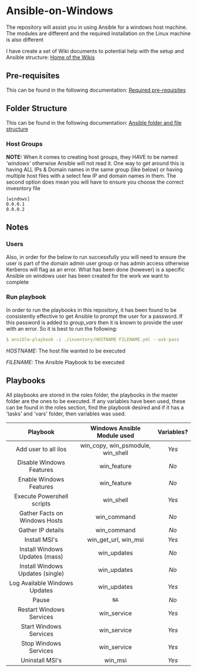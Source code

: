 # Ansible-on-Windows
The repository will assist you in using Ansible for a windows host machine. The modules are different and the required installation on the Linux machine is also different

I have create a set of Wiki documents to potential help with the setup and Ansible structure: [Home of the Wikis](https://github.com/thopper91/Ansible-on-Windows/wiki)

## Pre-requisites
This can be found in the following documentation: [Required pre-requisites](https://github.com/thopper91/Ansible-on-Windows/wiki/Pre-requisites)

## Folder Structure
This can be found in the following documentation: [Ansible folder and file structure](https://github.com/thopper91/Ansible-on-Windows/wiki/Ansible-Structure---Folder-and-Files)

### Host Groups

**NOTE:** When it comes to creating host groups, they HAVE to be named _'windows'_ otherwise Ansible will not read it. One way to get around this is having ALL IPs & Domain names in the same group (like below) or having multiple host files with a select few IP and domain names in them. The second option does mean you will have to ensure you choose the correct invesntory file

```
[windows]
0.0.0.1
0.0.0.2
```

## Notes
### Users
Also, in order for the below to run successfully you will need to ensure the user is part of the domain admin user group or has admin access otherwise Kerberos will flag as an error. What has been done (however) is a specific Ansible on windows user has been created for the work we want to complete

### Run playbook
In order to run the playbooks in this repository, it has been found to be consistently effective to get Ansible to prompt the user for a password. If this password is added to _group_vars_ then it is known to provide the user with an error. So it is best to run the following:
```yml
$ ansible-playbook -i ./inventory/HOSTNAME FILENAME.yml --ask-pass
```
_HOSTNAME:_ The host file wanted to be executed

_FILENAME:_ The Ansible Playbook to be executed

## Playbooks
All playbooks are stored in the roles folder, the playbooks in the master folder are the ones to be executed. If any variables have been used, these can be found in the roles section, find the playbook desired and if it has a 'tasks' and 'vars' folder, then variables was used.

Playbook | Windows Ansible Module used | Variables?
:---: | :---: | :---:
Add user to all ilos | win_copy, win_psmodule, win_shell | *Yes*
Disable Windows Features | win_feature | *No*
Enable Windows Features | win_feature | *No*
Execute Powershell scripts | win_shell | *Yes*
Gather Facts on Windows Hosts | win_command | *No*
Gather IP details | win_command | *No*
Install MSI's | win_get_url, win_msi | *Yes*
Install Windows Updates (mass) | win_updates | *No*
Install Windows Updates (single) | win_updates | *No*
Log Available Windows Updates | win_updates | *Yes*
Pause | `NA` | *No*
Restart Windows Services | win_service | *Yes*
Start Windows Services | win_service | *Yes*
Stop Windows Services | win_service | *Yes*
Uninstall MSI's | win_msi | *Yes*
